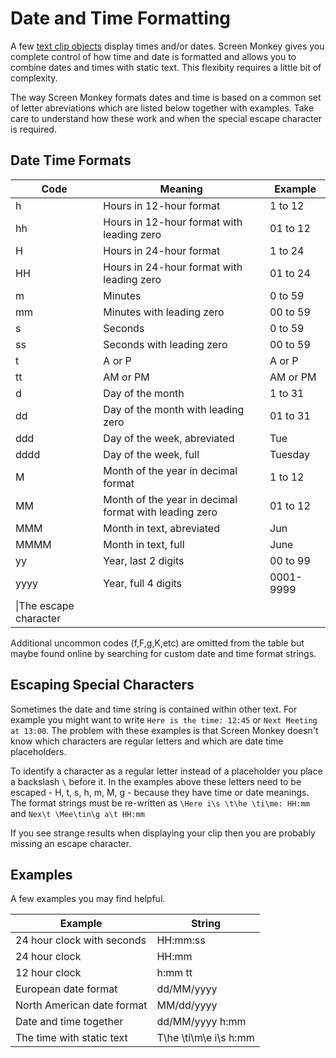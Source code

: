 # Date and Time Formatting
A few [text clip objects](TextClipObjects.md) display times and/or dates. Screen Monkey gives you complete control of how time and date is formatted and allows you to combine dates and times with static text. This flexibity requires a little bit of complexity.

The way Screen Monkey formats dates and time is based on a common set of letter abreviations which are listed below together with examples. Take care to understand how these work and when the special escape character is required.

## Date Time Formats
|Code|Meaning|Example|
|--|--|--|
|h|Hours in 12-hour format|1 to 12|
|hh|Hours in 12-hour format with leading zero|01 to 12|
|H|Hours in 24-hour format|1 to 24|
|HH|Hours in 24-hour format with leading zero|01 to 24|
|m|Minutes|0 to 59|
|mm|Minutes with leading zero|00 to 59|
|s|Seconds|0 to 59|
|ss|Seconds with leading zero|00 to 59|
|t|A or P|A or P|
|tt|AM or PM|AM or PM|
|d|Day of the month|1 to 31|
|dd|Day of the month with leading zero|01 to 31|
|ddd|Day of the week, abreviated|Tue|
|dddd|Day of the week, full|Tuesday|
|M|Month of the year in decimal format|1 to 12|
|MM|Month of the year in decimal format with leading zero|01 to 12|
|MMM|Month in text, abreviated|Jun|
|MMMM|Month in text, full|June|
|yy|Year, last 2 digits|00 to 99|
|yyyy|Year, full 4 digits|0001-9999|
|\\|The escape character| |

Additional uncommon codes (f,F,g,K,etc) are omitted from the table but maybe found online by searching for custom date and time format strings.

## Escaping Special Characters
Sometimes the date and time string is contained within other text. For example you might want to write `Here is the time: 12:45` or `Next Meeting at 13:00`. The problem with these examples is that Screen Monkey doesn't know which characters are regular letters and which are date time placeholders. 

To identify a character as a regular letter instead of a placeholder you place a backslash `\` before it. In the examples above these letters need to be escaped - H, t, s, h, m, M, g - because they have time or date meanings. The format strings must be re-written as `\Here i\s \t\he \ti\me: HH:mm` and `Nex\t \Mee\tin\g a\t HH:mm`

If you see strange results when displaying your clip then you are probably missing an escape character.

## Examples
A few examples you may find helpful.

|Example|String|
|-|-|
|24 hour clock with seconds|HH:mm:ss|
|24 hour clock|HH:mm|
|12 hour clock|h:mm tt|
|European date format|dd/MM/yyyy|
|North American date format|MM/dd/yyyy|
|Date and time together|dd/MM/yyyy h:mm|
|The time with static text|T\he \ti\m\e i\s h:mm|